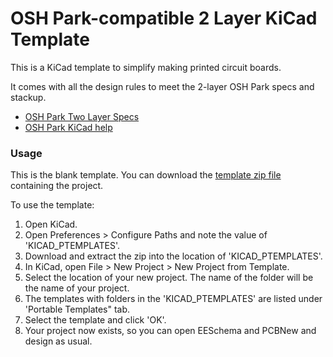 # OSH Park-compatible 2 Layer KiCad Template

This is a KiCad template to simplify making printed circuit boards.  

It comes with all the design rules to meet the 2-layer OSH Park specs and stackup. 

- <a href="http://docs.oshpark.com/services/two-layer/">OSH Park Two Layer Specs</a>
- <a href="http://docs.oshpark.com/design-tools/kicad">OSH Park KiCad help</a>

### Usage

This is the blank template. You can download the <a href="https://github.com/wickerbox/wickerlib/blob/master/templates/oshpark-2layer/oshpark-2layer-template.zip?raw=true">template zip file</a> containing the project. 

To use the template:

1. Open KiCad.
1. Open Preferences > Configure Paths and note the value of 'KICAD_PTEMPLATES'.
1. Download and extract the zip into the location of 'KICAD_PTEMPLATES'.
1. In KiCad, open File > New Project > New Project from Template.
1. Select the location of your new project. The name of the folder will be the name of your project.
1. The templates with folders in the 'KICAD_PTEMPLATES' are listed under 'Portable Templates" tab.
1. Select the template and click 'OK'.
1. Your project now exists, so you can open EESchema and PCBNew and design as usual.

